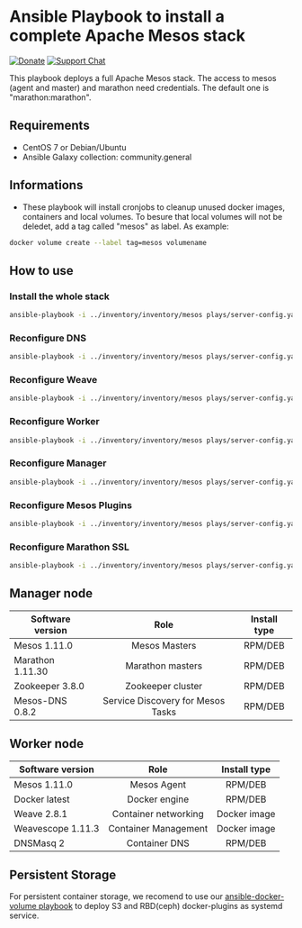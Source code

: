 # Ansible Playbook to install a complete Apache Mesos stack


[![Donate](https://img.shields.io/liberapay/receives/AVENTER.svg?logo=liberapay)](https://liberapay.com/mesos)
[![Support Chat](https://img.shields.io/static/v1?label=Chat&message=Support&color=brightgreen)](https://riot.im/app/#/room/#support:matrix.aventer.biz)

This playbook deploys a full Apache Mesos stack. The access to mesos (agent and master) and marathon need credentials. The default one is "marathon:marathon".

## Requirements

- CentOS 7 or Debian/Ubuntu
- Ansible Galaxy collection: community.general


## Informations

- These playbook will install cronjobs to cleanup unused docker images, containers
and local volumes. To besure that local volumes will not be deledet, add a tag 
called "mesos" as label. As example: 

```bash
docker volume create --label tag=mesos volumename
```


## How to use

### Install the whole stack

```bash
ansible-playbook -i ../inventory/inventory/mesos plays/server-config.yaml
```

### Reconfigure DNS

```bash
ansible-playbook -i ../inventory/inventory/mesos plays/server-config.yaml --tags dns
```

### Reconfigure Weave

```bash
ansible-playbook -i ../inventory/inventory/mesos plays/server-config.yaml --tags weave
```

### Reconfigure Worker

```bash
ansible-playbook -i ../inventory/inventory/mesos plays/server-config.yaml --tags worker
```

### Reconfigure Manager

```bash
ansible-playbook -i ../inventory/inventory/mesos plays/server-config.yaml --tags manager
```

### Reconfigure Mesos Plugins

```bash
ansible-playbook -i ../inventory/inventory/mesos plays/server-config.yaml --tags plugin
```

### Reconfigure Marathon SSL

```bash
ansible-playbook -i ../inventory/inventory/mesos plays/server-config.yaml --tags ssl
```


## Manager node


| Software version   | Role                              | Install type                       |
| ------------------ | :-------------------------------: | :--------------------------------: |
| Mesos 1.11.0       | Mesos Masters                     | RPM/DEB                            |
| Marathon 1.11.30   | Marathon masters                  | RPM/DEB                            |
| Zookeeper 3.8.0    | Zookeeper cluster                 | RPM/DEB                            |
| Mesos-DNS 0.8.2    | Service Discovery for Mesos Tasks | RPM/DEB                            |

## Worker node

| Software version   | Role                              | Install type |
| ------------------ | :-------------------------------: | :----------: |
| Mesos 1.11.0       | Mesos Agent                       | RPM/DEB      |
| Docker latest      | Docker engine                     | RPM/DEB      |
| Weave 2.8.1        | Container networking              | Docker image |
| Weavescope 1.11.3  | Container Management              | Docker image |
| DNSMasq 2          | Container DNS                     | RPM/DEB      |

## Persistent Storage

For persistent container storage, we recomend to use our 
[ansible-docker-volume playbook](https://github.com/AVENTER-UG/ansible-docker-volume)
to deploy S3 and RBD(ceph) docker-plugins as systemd service.

